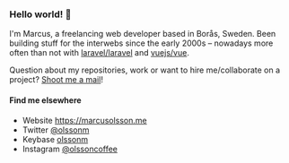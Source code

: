 ### Hello world! 👋

I'm Marcus, a freelancing web developer based in Borås, Sweden. Been building stuff for the interwebs since the early 2000s – nowadays more often than not with [laravel/laravel](https://github.com/laravel/laravel) and [vuejs/vue](https://github.com/vuejs/vue).

Question about my repositories, work or want to hire me/collaborate on a project? [Shoot me a mail](https://marcusolsson.me/kontakta-marcus-olsson)!  



#### Find me elsewhere
- Website https://marcusolsson.me
- Twitter [@olssonm](https://twitter.com/olssonm)
- Keybase [olssonm](https://keybase.io/olssonm)
- Instagram [@olssoncoffee](https://www.instagram.com/olssoncoffee/)
